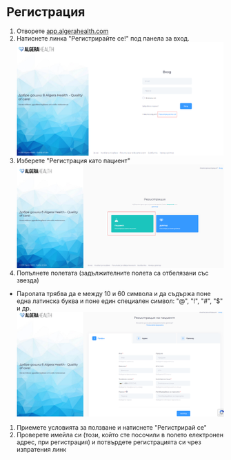 # Регистрация

1. Отворете [app.algerahealth.com](https://app.algerahealth.com)
1. Натиснете линка "Регистрирайте се!" под панела за вход.
  [![Линк за регистрация](images/registratsiya-01.png)](images/registratsiya-01.png)
1. Изберете "Регистрация като пациент"
  [![Регистрация като пациент](images/registratsiya-02.png)](images/registratsiya-02.png)
1. Попълнете полетата (задължителните полета са отбелязани със звезда)
  - Паролата трябва да е между 10 и 60 символа и да съдържа поне една латинска буква и поне един специален символ: "@", "!", "#", "$" и др.
  [![Полета за регистрация](images/registratsiya-03.png)](images/registratsiya-03.png)
1. Приемете условията за ползване и натиснете "Регистрирай се"
1. Проверете имейла си (този, който сте посочили в полето електронен адрес, при регистрация) и потвърдете регистрацията си чрез изпратения линк
